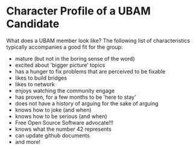 # Character Profile of a UBAM Candidate

What does a UBAM member look like?  The following list of characteristics typically accompanies a good fit for the group:

- mature (but not in the boring sense of the word)
- excited about 'bigger picture' topics
- has a hunger to fix problems that are perceived to be fixable
- likes to build bridges
- likes to network
- enjoys watching the community engage
- has proven, for a few months to be 'here to stay'
- does not have a history of arguing for the sake of arguing
- knows how to joke (and when)
- knows how to be serious (and when)
- Free Open Source Software advocate!!!
- knows what the number 42 represents
- can update github documents
- and more!
